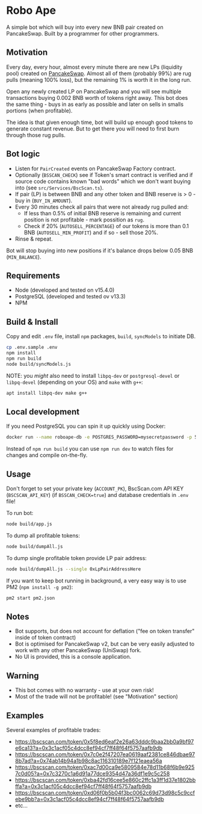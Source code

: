 # Robo Ape

A simple bot which will buy into every new BNB pair created on PancakeSwap. Built by a programmer for other programmers.

## Motivation

Every day, every hour, almost every minute there are new LPs (liquidity pool) created on [PancakeSwap](https://bscscan.com/txsInternal?a=0xcA143Ce32Fe78f1f7019d7d551a6402fC5350c73&p=1). Almost all of them (probably 99%) are rug pulls (meaning 100% loss), but the remaining 1% is worth it in the long run.

Open any newly created LP on PancakeSwap and you will see multiple transactions buying 0.002 BNB worth of tokens right away. This bot does the same thing - buys in as early as possible and later on sells in smalls portions (when profitable).

The idea is that given enough time, bot will build up enough good tokens to generate constant revenue. But to get there you will need to first burn through those rug pulls.

## Bot logic

- Listen for `PairCreated` events on PancakeSwap Factory contract.
- Optionally (`BSSCAN_CHECK`) see if Token's smart contract is verified and if source code contains known "bad words" which we don't want buying into (see `src/Services/BscScan.ts`).
- If pair (LP) is between BNB and any other token and BNB reserve is > 0 - buy in (`BUY_IN_AMOUNT`).
- Every 30 minutes check all pairs that were not already rug pulled and:
    - If less than 0.5% of initial BNB reserve is remaining and current position is not profitable - mark possition as `rug`.
    - Check if 20% (`AUTOSELL_PERCENTAGE`) of our tokens is more than 0.1 BNB (`AUTOSELL_MIN_PROFIT`) and if so - sell those 20%.
- Rinse & repeat.

Bot will stop buying into new positions if it's balance drops below 0.05 BNB (`MIN_BALANCE`).

## Requirements

- Node (developed and tested on v15.4.0)
- PostgreSQL (developed and tested ov v13.3)
- NPM

## Build & Install

Copy and edit `.env` file, install `npm` packages, `build`, `syncModels` to initiate DB.

```bash
cp .env.sample .env
npm install
npm run build
node build/syncModels.js
```

NOTE: you _might_ also need to install `libpq-dev` or `postgresql-devel` or `libpq-devel` (depending on your OS) and `make` with `g++`:
```bash
apt install libpq-dev make g++
```

## Local development

If you need PostgreSQL you can spin it up quickly using Docker:

```bash
docker run --name roboape-db -e POSTGRES_PASSWORD=mysecretpassword -p 5432:5432 -d postgres
```

Instead of `npm run build` you can use `npm run dev` to watch files for changes and compile on-the-fly.

## Usage

Don't forget to set your private key (`ACCOUNT_PK`), BscScan.com API KEY (`BSCSCAN_API_KEY`) (if `BSSCAN_CHECK=true`) and database credentials in `.env` file!

To run bot:
```bash
node build/app.js
```

To dump all profitable tokens:
```bash
node build/dumpAll.js
```

To dump single profitable token provide LP pair address:
```bash
node build/dumpAll.js --single 0xLpPairAddressHere
```

If you want to keep bot running in background, a very easy way is to use PM2 (`npm install -g pm2`):
```bash
pm2 start pm2.json
```

## Notes

- Bot supports, but does not account for deflation ("fee on token transfer" inside of token contract)
- Bot is optimised for PancakeSwap v2, but can be very easily adjusted to work with any other PancakeSwap (UniSwap) fork.
- No UI is provided, this is a console application.

## Warning

- This bot comes with no warranty - use at your own risk!
- Most of the trade will not be profitable! (see "Motivation" section)

## Examples

Several examples of profitable trades:
- https://bscscan.com/token/0x5f8ed6eaf2e26a63dddc9baa2bb0a9bf97e6ca13?a=0x3c1acf05c4dcc8ef94cf7ff48f64f5757aafb9db
- https://bscscan.com/token/0x7c0e2f47207ea0619aaf2381ce846dbae978b7ad?a=0x74ab14b94a1b98c8ac116310189e7f121eaea56a
- https://bscscan.com/token/0xac7d00ca9e5809584e78d11b68f6b9e9257c0d05?a=0x7c3270c1a6d91a77dce9354d47a36df1e9c5c258
- https://bscscan.com/token/0xba42fd16cee5e860c2ffc1a3ff1d37e1802bbffa?a=0x3c1acf05c4dcc8ef94cf7ff48f64f5757aafb9db
- https://bscscan.com/token/0xd06f0b5b04f3bc0062c69d73d98c5c9ccfebe9bb?a=0x3c1acf05c4dcc8ef94cf7ff48f64f5757aafb9db
- etc...
